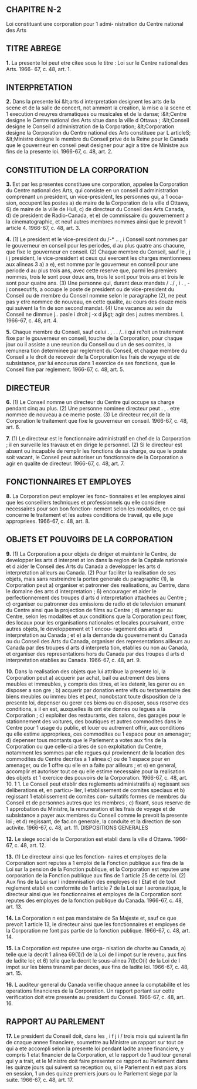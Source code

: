 
## CHAPITRE N-2
Loi constituant une corporation pour 1 admi-
nistration du Centre national des Arts

## TITRE ABREGE

**1.** La presente loi peut etre citee sous le
titre : Loi sur le Centre national des Arts. 1966-
67, c. 48, art. 1.

## INTERPRETATION

**2.** Dans la presente loi
&amp;lt;arts d interpretation designent les arts de
la scene et de la salle de concert, not amment
la creation, la mise a la scene et 1 execution
d reuyres dramatiques ou musicales et de la
danse;
:&amp;lt;Centre designe le Centre national des Arts
situe dans la ville d Ottawa ;
:&amp;lt;Conseil designe le Conseil d administration
de la Corporation;
&amp;lt;Corporation designe la Corporation du
Centre national des Arts constituee par
L articleS;
&amp;lt;Ministre designe le membre du Conseil
prive de la Reine pour le Canada que le
gouverneur en conseil peut designer pour
agir a titre de Ministre aux fins de la
presente loi. 1966-67, c. 48, art. 2.

## CONSTITUTION DE LA CORPORATION

**3.** Est par les presentes constituee une
corporation, appelee la Corporation du Centre
national des Arts, qui consiste en un conseil
d administration comprenant un president,
un vice-president, les personnes qui, a 1 occa-
sion, occupent les postes
a) de maire de la Corporation de la ville
d Ottawa,
6) de maire de la ville de Hull,
c) de directeur du Conseil des Arts
Canada,
d) de president de Radio-Canada, et
e) de commissaire du gouvernement a la
cinematographic,
et neuf autres membres nommes ainsi que le
prevoit 1 article 4. 1966-67, c. 48, art. 3.

**4.** (1) Le president et le vice-president du
/-* .. , i
Conseil sont nommes par le gouverneur en
conseil pour les periodes, d au plus quatre ans
chacune, que fixe le gouverneur en conseil.
(2) Chaque membre du Conseil, sauf le
, j i j
president, le vice-president et ceux qui
exercent les charges mentionnees aux alineas
3 a) a e), est nomme par le gouverneur en
conseil pour une periode d au plus trois ans,
avec cette reserve que, parmi les premiers
nommes, trois le sont pour deux ans, trois le
sont pour trois ans et trois le sont pour quatre
ans.
(3) Une personne qui, durant deux mandats
/ ../ , i . , -j
consecutifs, a occupe le poste de president ou
de vice-president du Conseil ou de membre
du Conseil nomme selon le paragraphe (2), ne
peut pas y etre nommee de nouveau, en cette
qualite, au cours des douze mois qui suivent
la fin de son second mandat.
(4) Une vacance au sein du Conseil ne
dimmue j.. pasle i droit j -x d j&amp;gt; agir des j autres membres. L
1966-67, c. 48, art. 4.

**5.** Chaque membre du Conseil, sauf celui
.
, . . /.. i
qui re?oit un traitement fixe par le gouverneur
en conseil, touche de la Corporation, pour
chaque jour ou il assiste a une reunion du
Conseil ou d un de ses comites, la remunera
tion determinee par reglement du Conseil, et
chaque membre du Conseil a le droit de
recevoir de la Corporation les frais de voyage
et de subsistance, par lui encourus dans
1 exercice de ses fonctions, que le Conseil fixe
par reglement. 1966-67, c. 48, art. 5.

## DIRECTEUR

**6.** (1) Le Conseil nomme un directeur du
Centre qui occupe sa charge pendant cinq
au plus.
(2) Une personne nominee directeur peut
. , .
etre nommee de nouveau a ce meme poste.
(3) Le directeur rec,oit de la Corporation le
traitement que fixe le gouverneur en conseil.
1966-67, c. 48, art. 6.

**7.** (1) Le directeur est le fonctionnaire
administratif en chef de la Corporation ; il en
surveille les travaux et en dirige le personnel.
(2) Si le directeur est absent ou incapable
de remplir les fonctions de sa charge, ou que
le poste soit vacant, le Conseil peut autoriser
un fonctionnaire de la Corporation a agir en
qualite de directeur. 1966-67, c. 48, art. 7.

## FONCTIONNAIRES ET EMPLOYES

**8.** La Corporation peut employer les fonc-
tionnaires et les employes ainsi que les
conseillers techniques et professionnels qu elle
considere necessaires pour son bon fonction-
nement selon les modalites, en ce qui concerne
le traitement et les autres conditions de
travail, qu elle juge appropriees. 1966-67, c.
48, art. 8.

## OBJETS ET POUVOIRS DE LA CORPORATION

**9.** (1) La Corporation a pour objets de
diriger et maintenir le Centre, de developper
les arts d interpret at ion dans la region de la
Capitale nationale et d aider le Conseil des
Arts du Canada a developper les arts
d interpretation ailleurs au Canada.
(2) Pour faciliter la realisation de ses objets,
mais sans restreindre la portee generale du
paragraphic (1), la Corporation peut
a) organiser et patronner des realisations,
au Centre, dans le domaine des arts
d interpretation ;
6) encourager et aider le perfectionnement
des troupes d arts d interpretation attachees
au Centre ;
c) organiser ou patronner des emissions de
radio et de television emanant du Centre
ainsi que la projection de films au Centre ;
d) amenager au Centre, selon les modalites
et aux conditions que la Corporation peut
fixer, des locaux pour les organisations
nationales et locales poursuivant, entre
autres objets, le developpement et 1 encou-
ragement des arts d interpretation au
Canada ; et
e) a la demande du gouvernement du
Canada ou du Conseil des Arts du Canada,
organiser des representations ailleurs au
Canada par des troupes d arts d interpreta
tion, etablies ou non au Canada, et organiser
des representations hors du Canada par des
troupes d arts d interpretation etablies au
Canada. 1966-67, c. 48, art. 9.

**10.** Dans la realisation des objets que lui
attribue la presente loi, la Corporation peut
a) acquerir par achat, bail ou autrement
des biens meubles et immeubles, y compris
des titres, et les detenir, les gerer ou en
disposer a son gre ;
b) acquerir par donation entre vifs ou
testamentaire des biens meubles ou immeu
bles et peut, nonobstant toute disposition
de la presente loi, depenser ou gerer ces
biens ou en disposer, sous reserve des
conditions, s il en est, auxquelles ils ont ete
donnes ou legues a la Corporation ;
c) exploiter des restaurants, des salons, des
garages pour le stationnement des voitures,
des boutiques et autres commodites dans le
Centre pour 1 usage du public, et louer ou
autrement offrir, aux conditions qu elle
estime appropriees, ces commodites ou
1 espace pour en amenager;
d) depenser tous montants que le Parlement
a votes aux fins de la Corporation ou que
celle-ci a tires de son exploitation du Centre,
notamment les sommes par elle regues qui
proviennent de la location des commodites
du Centre decrites a 1 alinea c) ou de
1 espace pour en amenager, ou de 1 offre
qu elle en a faite par ailleurs ; et
e) en general, accomplir et autoriser tout ce
qu elle estime necessaire pour la realisation
des objets et 1 exercice des pouvoirs de la
Corporation. 1966-67, c. 48, art. 10.
1 1. Le Conseil peut etablir des reglements
administratifs
a) regissant ses deliberations et, en particu-
lier, I etablissement de comites speciaux et
b) regissant 1 etablissement de comites con-
sultatifs formes de membres du Conseil et
de personnes autres que les membres ;
c) fixant, sous reserve de 1 approbation du
Ministre, la remuneration et les frais de
voyage et de subsistance a payer aux
membres du Conseil comme le prevoit la
presente loi ; et
d) regissant, de fac.on generale, la conduite
et la direction de son activite. 1966-67, c. 48,
art. 11.
DISPOSITIONS GENERALES

**12.** Le siege social de la Corporation est
etabli dans la ville d Ottawa. 1966-67, c. 48,
art. 12.

**13.** (1) Le directeur ainsi que les fonction-
naires et employes de la Corporation sont
reputes a 1 emploi de la Fonction publique
aux fins de la Loi sur la pension de la Fonction
publique, et la Corporation est reputee une
corporation de la Fonction publique aux fins
de 1 article 25 de cette loi.
(2) Aux fins de la Loi sur I indemnisation
des employes de I Etat et de tout reglement
etabli en conformite de 1 article 7 de la Loi
sur I aeronautique, le directeur ainsi que les
fonctionnaires et employes de la Corporation
sont reputes des employes de la fonction
publique du Canada. 1966-67, c. 48, art. 13.

**14.** La Corporation n est pas mandataire
de Sa Majeste et, sauf ce que prevoit 1 article
13, le directeur ainsi que les fonctionnaires et
employes de la Corporation ne font pas partie
de la fonction publique. 1966-67, c. 48, art. 14.

**15.** La Corporation est reputee une orga-
nisation de charite au Canada,
a) telle que la decrit 1 alinea 69(1)/) de la
Loi de I impot sur le revenu, aux fins de
ladite loi; et
6) telle que la decrit le sous-alinea 7(l)cO(i)
de la Loi de I impot sur les biens transmit par
deces, aux fins de ladite loi. 1966-67, c. 48,
art. 15.

**16.** L auditeur general du Canada verifie
chaque annee la comptabilite et les operations
financieres de la Corporation. Un rapport
portant sur cette verification doit etre presente
au president du Conseil. 1966-67, c. 48, art. 16.

## RAPPORT AU PARLEMENT

**17.** Le president du Conseil doit, dans les
, i f j i /
trois mois qui suivent la fin de cnaque annee
financiere, soumettre au Ministre un rapport
sur tout ce qui a ete accompli selon la presente
loi pendant ladite annee financiere, y compris
1 etat financier de la Corporation, et le rapport
de 1 auditeur general qui y a trait, et le
Ministre doit faire presenter ce rapport au
Parlement dans les quinze jours qui suivent
sa reception ou, si le Parlement n est pas alors
en session, 1 un des quinze premiers jours ou
le Parlement siege par la suite. 1966-67, c. 48,
art. 17.
